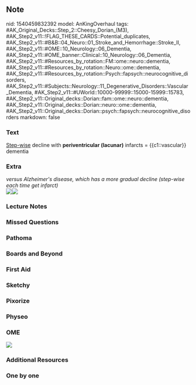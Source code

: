 ## Note
nid: 1540459832392
model: AnKingOverhaul
tags: #AK_Original_Decks::Step_2::Cheesy_Dorian_(M3), #AK_Step2_v11::!FLAG_THESE_CARDS::Potential_duplicates, #AK_Step2_v11::#B&B::04_Neuro::01_Stroke_and_Hemorrhage::Stroke_II, #AK_Step2_v11::#OME::10_Neurology::06_Dementia, #AK_Step2_v11::#OME_banner::Clinical::10_Neurology::06_Dementia, #AK_Step2_v11::#Resources_by_rotation::FM::ome::neuro::dementia, #AK_Step2_v11::#Resources_by_rotation::Neuro::ome::dementia, #AK_Step2_v11::#Resources_by_rotation::Psych::fapsych::neurocognitive_disorders, #AK_Step2_v11::#Subjects::Neurology::11_Degenerative_Disorders::Vascular_Dementia, #AK_Step2_v11::#UWorld::10000-99999::15000-15999::15783, #AK_Step2_v11::Original_decks::Dorian::fam::ome::neuro::dementia, #AK_Step2_v11::Original_decks::Dorian::neuro::ome::dementia, #AK_Step2_v11::Original_decks::Dorian::psych::fapsych::neurocognitive_disorders
markdown: false

### Text
<u>Step-wise</u> decline with <b>periventricular (lacunar)</b>
infarcts = {{c1::vascular}} dementia

### Extra
<div>
  <i>versus Alzheimer's disease, which has a more gradual decline
  (step-wise each time get infarct)</i>
</div><img src="paste-9290276254253057.jpg"><img src=
"paste-13787072653426691.jpg">

### Lecture Notes


### Missed Questions


### Pathoma


### Boards and Beyond


### First Aid


### Sketchy


### Pixorize


### Physeo


### OME
<div class="ome-widget">
  <a href=
  "https://onlinemeded.org/spa/neurology/dementia/acquire?ref=anki">
  <img src="_OME_AnkiFlashcards_Lesson_6.png"></a>
</div>

### Additional Resources


### One by one

